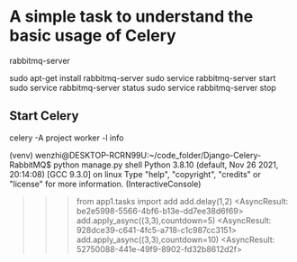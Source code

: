 # A simple task to understand the basic usage of Celery

rabbitmq-server

sudo apt-get install rabbitmq-server
sudo service rabbitmq-server start
sudo service rabbitmq-server status
sudo service rabbitmq-server stop

## Start Celery
celery -A project worker -l info


(venv) wenzhi@DESKTOP-RCRN99U:~/code_folder/Django-Celery-RabbitMQ$ python manage.py shell
Python 3.8.10 (default, Nov 26 2021, 20:14:08)
[GCC 9.3.0] on linux
Type "help", "copyright", "credits" or "license" for more information.
(InteractiveConsole)
>>> from app1.tasks import add
>>> add.delay(1,2)
<AsyncResult: be2e5998-5566-4bf6-b13e-dd7ee38d6f69>
>>> add.apply_async((3,3),countdown=5)
<AsyncResult: 928dce39-c641-4fc5-a718-c1c987cc3151>
>>> add.apply_async((3,3),countdown=10)
<AsyncResult: 52750088-441e-49f9-8902-fd32b8612d2f>
>>>
